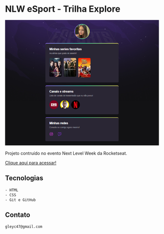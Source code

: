 # NLW eSport - Trilha Explore

![preview](./github/print.png)


Projeto contruído no evento Next Level Week da Rocketseat. 

[Clique aqui para acessar!](https://gleycianecosta.github.io/NLW/)

## Tecnologias
    - HTML
    - CSS
    - Git e GitHub

## Contato

    gleyc47@gmail.com    
